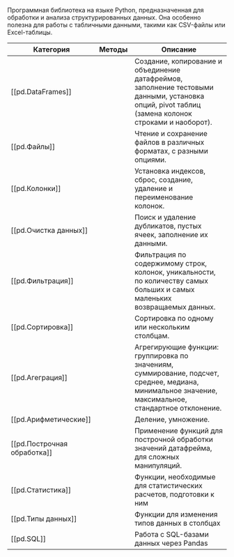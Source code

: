 
Программная библиотека на языке Python, предназначенная для обработки и анализа структурированных данных. Она особенно полезна для работы с табличными данными, такими как CSV-файлы или Excel-таблицы.

| Категория                   | Методы | Описание                                                                                                                                             |
| --------------------------- | ------ | ---------------------------------------------------------------------------------------------------------------------------------------------------- |
| [[pd.DataFrames]]           |        | Создание, копирование и объединение датафреймов, заполнение тестовыми данными, установка опций, pivot таблиц (замена колонок строками и наоборот).   |
| [[pd.Файлы]]                |        | Чтение и сохранение файлов в различных форматах, с разными опциями.                                                                                  |
| [[pd.Колонки]]              |        | Установка индексов, сброс, создание, удаление и переименование колонок.                                                                              |
| [[pd.Очистка данных]]       |        | Поиск и удаление дубликатов, пустых ячеек, заполнение их данными.                                                                                    |
| [[pd.Фильтрация]]           |        | Фильтрация по содержимому строк, колонок, уникальности, по количеству самых больших и самых маленьких возвращаемых данных.                           |
| [[pd.Сортировка]]           |        | Сортировка по одному или нескольким столбцам.                                                                                                        |
| [[pd.Агеграция]]            |        | Агрегирующие функции: группировка по значениям, суммирование, подсчет, среднее, медиана, минимальное значение, максимальное, стандартное отклонение. |
| [[pd.Арифметические]]       |        | Деление, умножение.                                                                                                                                  |
| [[pd.Построчная обработка]] |        | Применение функций для построчной обработки значений датафрейма, для сложных манипуляций.                                                            |
| [[pd.Статистика]]           |        | Функции, необходимые для статистических расчетов, подготовки к ним                                                                                   |
| [[pd.Типы данных]]          |        | Функции для изменения типов данных в столбцах                                                                                                        |
| [[pd.SQL]]                  |        | Работа с SQL-базами данных через Pandas                                                                                                              |
